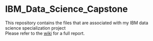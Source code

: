 # IBM_Data_Science_Capstone
This repository contains the files that are associated with my IBM data science specialization project  
Please refer to the [wiki](https://github.com/leonardo-iheme/IBM_Data_Science_Capstone/wiki) for a full report.
